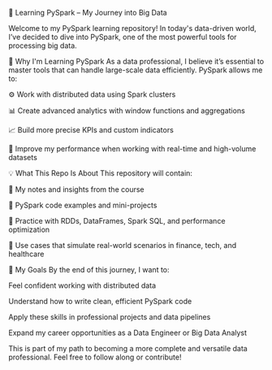 🚀 Learning PySpark – My Journey into Big Data

Welcome to my PySpark learning repository!
In today's data-driven world, I’ve decided to dive into PySpark, one of the most powerful tools for processing big data.

🧠 Why I'm Learning PySpark
As a data professional, I believe it’s essential to master tools that can handle large-scale data efficiently. PySpark allows me to:

⚙️ Work with distributed data using Spark clusters

📊 Create advanced analytics with window functions and aggregations

📈 Build more precise KPIs and custom indicators

🚀 Improve my performance when working with real-time and high-volume datasets


💡 What This Repo Is About
This repository will contain:

📝 My notes and insights from the course

📂 PySpark code examples and mini-projects

🧪 Practice with RDDs, DataFrames, Spark SQL, and performance optimization

📌 Use cases that simulate real-world scenarios in finance, tech, and healthcare

🎯 My Goals
By the end of this journey, I want to:

Feel confident working with distributed data

Understand how to write clean, efficient PySpark code

Apply these skills in professional projects and data pipelines

Expand my career opportunities as a Data Engineer or Big Data Analyst


This is part of my path to becoming a more complete and versatile data professional.
Feel free to follow along or contribute!
